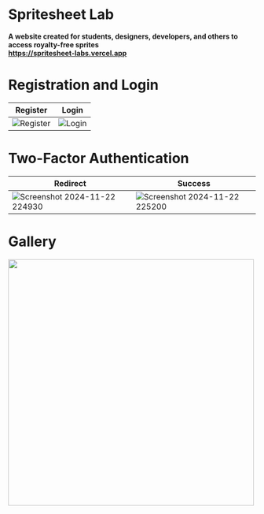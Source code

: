 # Spritesheet Lab
<b>A website created for students, designers, developers, and others to access royalty-free sprites</b>\
<b><a href="https://spritesheet-labs.vercel.app/home">https://spritesheet-labs.vercel.app</a></b>

# Registration and Login
| Register | Login |
|----------|-------|
| ![Register](https://github.com/user-attachments/assets/26aeb91a-c933-4304-b84f-d6b2ba37478c) | ![Login](https://github.com/user-attachments/assets/cadce2b6-18e8-4979-a223-60f40d1ed2bd) |

# Two-Factor Authentication
| Redirect | Success |
|----------|-------|
| ![Screenshot 2024-11-22 224930](https://github.com/user-attachments/assets/2b960897-82af-42ab-a256-b7d3b76d06b2) | ![Screenshot 2024-11-22 225200](https://github.com/user-attachments/assets/2f50ca13-e9bd-4942-8c21-e815eb781925) |

# Gallery
<img src="https://github.com/user-attachments/assets/b588b1d5-c33b-4cff-a4c5-84a855b708b1" width="500"><img>




